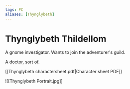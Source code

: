 ```yaml
---
tags: PC 
aliases: [Thynglybeth]
---
```

# Thynglybeth Thildellom
A gnome investigator. Wants to join the adventurer's guild.

A doctor, sort of.

[[Thynglybeth charactersheet.pdf|Character sheet PDF]]

![[Thynglybeth Portrait.jpg]]